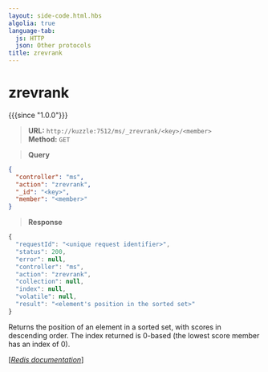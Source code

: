 ```yaml
---
layout: side-code.html.hbs
algolia: true
language-tab:
  js: HTTP
  json: Other protocols
title: zrevrank
---
```


# zrevrank

{{{since "1.0.0"}}}




<blockquote class="js">
<p>
<b>URL:</b> <code>http://kuzzle:7512/ms/_zrevrank/&lt;key&gt;/&lt;member&gt;</code>  
<br><b>Method:</b> <code>GET</code>
</p>
</blockquote>


<blockquote class="json">
<p>
<b>Query</b>
</p>
</blockquote>


```json
{
  "controller": "ms",
  "action": "zrevrank",
  "_id": "<key>",
  "member": "<member>"
}
```

>**Response**

```javascript
{
  "requestId": "<unique request identifier>",
  "status": 200,
  "error": null,
  "controller": "ms",
  "action": "zrevrank",
  "collection": null,
  "index": null,
  "volatile": null,
  "result": "<element's position in the sorted set>"
}
```

Returns the position of an element in a sorted set, with scores in descending order. The index returned is 0-based (the lowest score member has an index of 0).

[[_Redis documentation_]](https://redis.io/commands/zrevrank)
